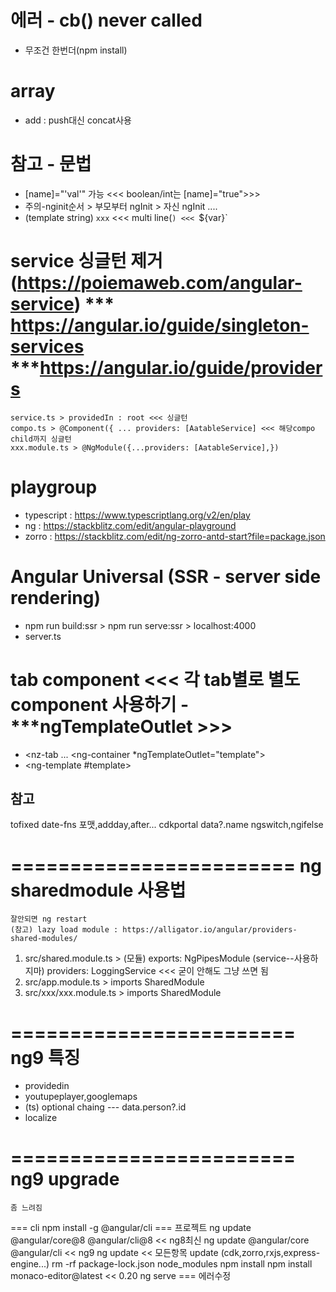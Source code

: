 # 에러 - cb() never called
- 무조건 한번더(npm install)

# array
- add : push대신 concat사용


# 참고 - 문법
- [name]="'val'" 가능 <<< boolean/int는 [name]="true">>>
- 주의-nginit순서 > 부모부터 ngInit > 자신 ngInit ....
- (template string) `xxx` <<< multi line(`) <<< `${var}`


# service 싱글턴 제거 (https://poiemaweb.com/angular-service) *** https://angular.io/guide/singleton-services ***https://angular.io/guide/providers
	service.ts > providedIn : root <<< 싱글턴
	compo.ts > @Component({ ... providers: [AatableService] <<< 해당compo child까지 싱글턴
	xxx.module.ts > @NgModule({...providers: [AatableService],})




# playgroup
- typescript : https://www.typescriptlang.org/v2/en/play
- ng : https://stackblitz.com/edit/angular-playground
- zorro : https://stackblitz.com/edit/ng-zorro-antd-start?file=package.json

# Angular Universal (SSR - server side rendering)
- npm run build:ssr > npm run serve:ssr > localhost:4000
- server.ts

# tab component <<< 각 tab별로 별도 component 사용하기 - ***ngTemplateOutlet >>>
- <nz-tab ... <ng-container *ngTemplateOutlet="template"></ng-container> </nz-tab>
- <ng-template #template> <router-outlet> </router-outlet> </ng-template>


## 참고
tofixed
date-fns 포맷,addday,after...
cdkportal
data?.name
ngswitch,ngifelse

# ======================== ng sharedmodule 사용법
	잘안되면 ng restart
	(참고) lazy load module : https://alligator.io/angular/providers-shared-modules/
1) src/shared.module.ts > 
	(모듈) exports: NgPipesModule
	(service--사용하지마) providers: LoggingService <<< 굳이 안해도 그냥 쓰면 됨
2) src/app.module.ts > imports SharedModule
3) src/xxx/xxx.module.ts > imports SharedModule



# ======================== ng9 특징
- providedin
- youtupeplayer,googlemaps
- (ts) optional chaing --- data.person?.id
- localize

# ======================== ng9 upgrade
	좀 느려짐
=== cli
npm install -g @angular/cli
=== 프로젝트
ng update @angular/core@8 @angular/cli@8 	<< ng8최신
ng update @angular/core @angular/cli		<< ng9
ng update									<< 모든항목 update (cdk,zorro,rxjs,express-engine...)
rm -rf package-lock.json node_modules
npm install
npm install monaco-editor@latest			<< 0.20
ng serve
=== 에러수정
